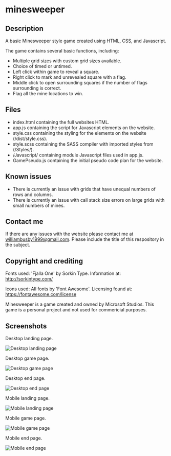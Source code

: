 # minesweeper

## Description

A basic Minesweeper style game created using HTML, CSS, and Javascript.

The game contains several basic functions, including: 

 - Multiple grid sizes with custom grid sizes available.
 - Choice of timed or untimed.
 - Left click within game to reveal a square.
 - Right click to mark and unrevealed square with a flag.
 - Middle click to open surrounding squares if the number of flags surrounding is correct.
 - Flag all the mine locations to win.

## Files

  - index.html containing the full websites HTML.
  - app.js containing the script for Javascript elements on the website.
  - style.css containing the styling for the elements on the website (/dist/style.css).
  - style.scss containing the SASS compiler with imported styles from (/Styles/).
  - /Javascript/ containing module Javascript files used in app.js.
  - GamePseudo.js containing the initial pseudo code plan for the website.

## Known issues

- There is currently an issue with grids that have unequal numbers of rows and columns.
- There is currently an issue with call stack size errors on large grids with small numbers of mines.

## Contact me

If there are any issues with the website please contact me at williambusby1999@gmail.com. Please include the title of this respository in the subject.

## Copyright and crediting

Fonts used: 'Fjalla One' by Sorkin Type. Information at: http://sorkintype.com/

Icons used: All fonts by 'Font Awesome'. Licensing found at: https://fontawesome.com/license

Minesweeper is a game created and owned by Microsoft Studios. This game is a personal project and not used for commericial purposes.

## Screenshots

Desktop landing page.

![Desktop landing page](https://github.com/WilliamBusby/minesweeper/blob/main/Images/Desktop_landing_page.PNG?raw=true)

Desktop game page.

![Desktop game page](https://github.com/WilliamBusby/minesweeper/blob/main/Images/Desktop_game_page.PNG?raw=true)

Desktop end page.

![Desktop end page](https://github.com/WilliamBusby/minesweeper/blob/main/Images/Desktop_end_page.PNG?raw=true)

Mobile landing page.

![Mobile landing page](https://github.com/WilliamBusby/minesweeper/blob/main/Images/Mobile_landing_page.PNG?raw=true)

Mobile game page.

![Mobile game page](https://github.com/WilliamBusby/minesweeper/blob/main/Images/Mobile_game_page.PNG?raw=true)

Mobile end page.

![Mobile end page](https://github.com/WilliamBusby/minesweeper/blob/main/Images/Mobile_end_page.PNG?raw=true)
